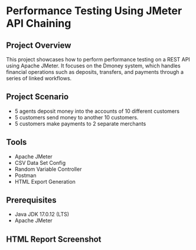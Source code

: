 # Performance Testing Using JMeter API Chaining

## Project Overview
This project showcases how to perform performance testing on a REST API using Apache JMeter. It focuses on the Dmoney system, which handles financial operations such as deposits, transfers, and payments through a series of linked workflows.

## Project Scenario

- 5 agents deposit money into the accounts of 10 different customers
- 5 customers send money to another 10 customers.
- 5 customers make payments to 2 separate merchants

## Tools
- Apache JMeter
- CSV Data Set Config
- Random Variable Controller
- Postman
- HTML Export Generation

## Prerequisites
- Java JDK 17.0.12 (LTS)
- Apache JMeter

## HTML Report Screenshot


  

